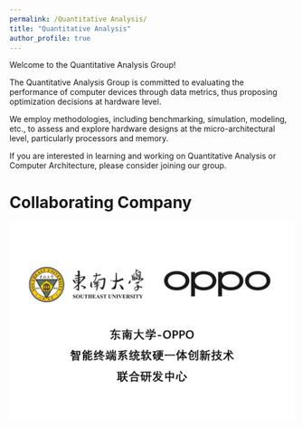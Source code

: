```yaml
---
permalink: /Quantitative Analysis/
title: "Quantitative Analysis"
author_profile: true
---
```


Welcome to the Quantitative Analysis Group!

The Quantitative Analysis Group is committed to evaluating the performance of computer devices through data metrics, thus proposing optimization decisions at hardware level.

We employ methodologies, including benchmarking, simulation, modeling, etc., to assess and explore hardware designs at the micro-architectural level, particularly processors and memory.

If you are interested in learning and working on Quantitative Analysis or Computer Architecture, please consider joining our group.

# Collaborating Company
![oppo](../../images/my_image/oppo.jpg)